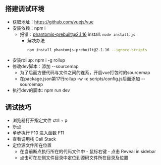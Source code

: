 ## 搭建调试环境
- 获取地址：https://github.com/vuejs/vue
- 安装依赖：npm i
    - 报错：phantomjs-prebuilt@2.1.16 install: `node install.js`
        - 解决办法
            ```bash
            npm install phantomjs-prebuilt@2.1.16 --ignore-scripts
            ```
- 安装rollup: npm i -g rollup
- 修改dev脚本：添加 --sourcemap
    - 为了后面方便代码与文件之间的连系，开启vue打包时的sourcemap
    - 在package.json第17行rollup -w -c scripts/config.js后面添加 --sourcemap
- 执行dev的脚本: npm run dev    

## 调试技巧
- 浏览器打开指定文件 ctrl + p    
- 断点
- 单步执行 F10 进入函数 F11
- 查看调用栈 Call Stack
- 定位源文件所在位置
    - 在当前断点执行所在的代码文件中 - 鼠标右键 - 点击 Reveal in sidebar
    - 点击可在左侧文件目录中定位到源码文件所在目录及位置
